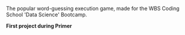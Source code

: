 The popular word-guessing execution game, made for the WBS Coding School 'Data Science' Bootcamp.

**First project during Primer**
